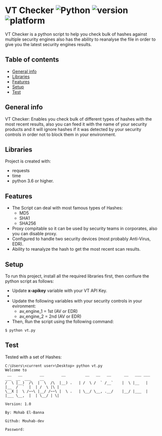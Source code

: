 # VT Checker ![Python](https://img.shields.io/badge/-Python-black?style=flat&logo=Python) ![version](https://img.shields.io/badge/version-v1.0-blueviolet) ![platform](https://img.shields.io/badge/platform-windows%20%7C%20macos%20%7C%20linux-green)

VT Checker is a python script to help you check bulk of hashes against multiple security engines also has the ability to reanalyse the file
in order to give you the latest security engines results.

## Table of contents
* [General info](#general-info)
* [Libraries](#libraries)
* [Features](#Features)
* [Setup](#setup)
* [Test](#test)

## General info
VT Checker: Enables you check bulk of different types of hashes with the most recent results, also you can feed it with
the name of your security products and it will ignore hashes if it was detected by your security controls in order not to block them
in your environment.



## Libraries
Project is created with:

* requests
* time
* python 3.6 or higher.

## Features

* The Script can deal with most famous types of Hashes:
  * MD5
  * SHA1
  * SHA256
* Proxy compitable so it can be used by security teams in corporates, also you can disable proxy.
* Configured to handle two security devices (most probably Anti-Virus, EDR).
* Ability to reanalyze the hash to get the most recent scan results.

## Setup
To run this project, install all the required libraries first, then confiure the python script as follows:

* Update **x-apikey** variable with your VT API Key.
* 
* Update the following variables with your security controls in your evironment:
  * av_engine_1 = 1st (AV or EDR)
  * av_engine_2 = 2nd (AV or EDR)
* Then, Run the script using the following command:

```
$ python vt.py
```

## Test

Tested with a set of Hashes:

```
C:\Users\<current user>\Desktop> python vt.py
Welcome to 
 __   __        __        __         __   __   __      __   ___ ___  ___  __  ___    __       
/  \ |__)  /\  |  \  /\  |__) .   | /  \ /  ` /__`    |  \ |__   |  |__  /  `  |  | /  \ |\ |
\__X |  \ /~~\ |__/ /~~\ |  \ .   | \__/ \__, .__/    |__/ |___  |  |___ \__,  |  | \__/ | \|
                                                                                 Version: 1.0
                                                                           By: Mohab El-Banna
                                                                           Github: Mouhab-dev
                                                                           
Password:
```
